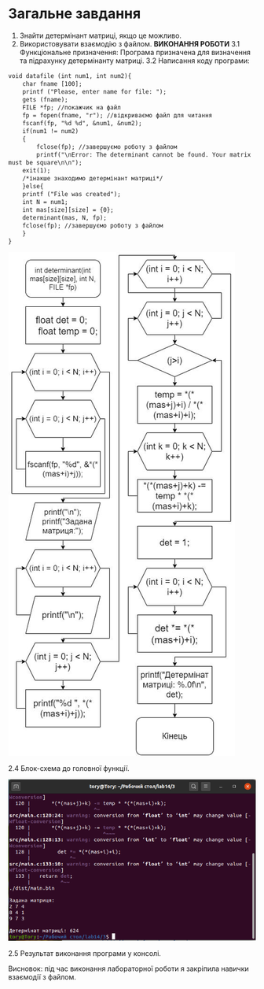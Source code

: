# Загальне завдання

1. Знайти детермінант матриці, якщо це можливо.
2. Використовувати взаємодію з файлом.
**ВИКОНАННЯ РОБОТИ**
3.1 Функціональне призначення:
	Програма призначена для визначення та підрахунку детермінанту матриці.
3.2 Написання коду програми:
```
void datafile (int num1, int num2){
	char fname [100];
	printf ("Please, enter name for file: ");
	gets (fname);
	FILE *fp; //покажчик на файл
	fp = fopen(fname, "r"); //відкриваємо файл для читання
	fscanf(fp, "%d %d", &num1, &num2);
	if(num1 != num2)
  	{
    	fclose(fp); //завершуємо роботу з файлом
    	printf("\nError: The determinant cannot be found. Your matrix must be square\n\n");
	exit(1);
	/*інакше знаходимо детермінант матриці*/
	}else{
	printf ("File was created");
	int N = num1;
	int mas[size][size] = {0};
	determinant(mas, N, fp);
	fclose(fp); //завершуємо роботу з файлом
	}
}
```
	
![](./doc/блок-схема.png)

2.4 Блок-схема до головної функції.

![](./doc/result.png)

2.5 Результат виконання програми у консолі.

Висновок: під час виконання лабораторної роботи я закріпила навички взаємодії з файлом.
